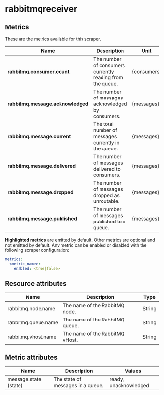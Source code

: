 [comment]: <> (Code generated by mdatagen. DO NOT EDIT.)

# rabbitmqreceiver

## Metrics

These are the metrics available for this scraper.

| Name | Description | Unit | Type | Attributes |
| ---- | ----------- | ---- | ---- | ---------- |
| **rabbitmq.consumer.count** | The number of consumers currently reading from the queue. | {consumers} | Sum(Int) | <ul> </ul> |
| **rabbitmq.message.acknowledged** | The number of messages acknowledged by consumers. | {messages} | Sum(Int) | <ul> </ul> |
| **rabbitmq.message.current** | The total number of messages currently in the queue. | {messages} | Sum(Int) | <ul> <li>message.state</li> </ul> |
| **rabbitmq.message.delivered** | The number of messages delivered to consumers. | {messages} | Sum(Int) | <ul> </ul> |
| **rabbitmq.message.dropped** | The number of messages dropped as unroutable. | {messages} | Sum(Int) | <ul> </ul> |
| **rabbitmq.message.published** | The number of messages published to a queue. | {messages} | Sum(Int) | <ul> </ul> |

**Highlighted metrics** are emitted by default. Other metrics are optional and not emitted by default.
Any metric can be enabled or disabled with the following scraper configuration:

```yaml
metrics:
  <metric_name>:
    enabled: <true|false>
```

## Resource attributes

| Name | Description | Type |
| ---- | ----------- | ---- |
| rabbitmq.node.name | The name of the RabbitMQ node. | String |
| rabbitmq.queue.name | The name of the RabbitMQ queue. | String |
| rabbitmq.vhost.name | The name of the RabbitMQ vHost. | String |

## Metric attributes

| Name | Description | Values |
| ---- | ----------- | ------ |
| message.state (state) | The state of messages in a queue. | ready, unacknowledged |
